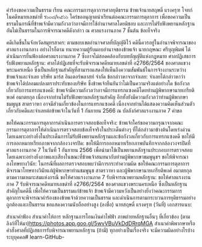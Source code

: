 คำร้องขอความเป็นธรรม
เรียน คณะกรรมการตุลาการศาลยุติธรรม
ข้าพเจ้านายสฤษดิ์ แรงครุฑ โจทก์ในคดีหมายเลขดำที่ ร๖๓๘/๒๕๖๖ ใคร่ขออนุญาตนำเรียนต่อคณะกรรมการตุลาการ เพื่อขอความเป็นธรรมในกรณีที่ข้าพเจ้ามีความกังวลว่าอาจมีการใช้อำนาจศาลโดยมิชอบ และการไม่รับฟังพยานหลักฐานอันไม่เป็นธรรมในการพิจารณาคดีดังกล่าว ณ ศาลแรงงานภาค 7 ชั้นต้น
ข้อเท็จจริง

คดีเกิดขึ้นในจังหวัดสมุทรสาคร: ตามขอบเขตอำนาจศาลที่บัญญัติไว้ คดีนี้ควรอยู่ในอำนาจพิจารณาของศาลแรงงานกลาง อย่างไรก็ตาม ทนายความผู้รับมอบอำนาจของข้าพเจ้า นายกฤษณะ ศรีบุญพิมพ์ ได้ดำเนินการยื่นฟ้องต่อศาลแรงงานภาค 7 ซึ่งอาจไม่สอดคล้องกับบทบัญญัติแห่งกฎหมาย
ศาลปฏิเสธการรับฟังพยานหลักฐาน: ศาลได้ปฏิเสธที่จะรับพิจารณาคดีหมายเลขดำที่ อ2766/2564 ของศาลแขวงพระนครเหนือ ซึ่งเป็นหลักฐานสำคัญที่สามารถแสดงให้เห็นถึงความสัมพันธ์ในการจ้างงานระหว่างข้าพเจ้าและจำเลย บริษัท มาร์ส อินเตอร์พลาสท์ จำกัด
ข้อกล่าวหาจากจำเลย: จำเลยได้กล่าวหาว่าข้าพเจ้าได้ปลอมแปลงตราประทับของบริษัท ซึ่งข้าพเจ้ายืนยันว่าไม่เป็นความจริงแต่อย่างใด
ข้อกังวลเกี่ยวกับการแทรกแซงคดี: ข้าพเจ้ามีความกังวลว่าอาจมีการแทรกแซงคดีโดยท่านผู้พิพากษานายเกรียติพงศ์ อมาตยกุล เนื่องจากท่านไม่รับฟังพยานหลักฐานสำคัญ อีกทั้งยังมีความกังวลว่าท่านผู้พิพากษาชมพูนุช สาตรวาหา อาจมีส่วนเกี่ยวข้องในการแทรกแซงคดี เนื่องจากท่านได้แสดงความคิดเห็นส่วนตัวเกี่ยวกับคดีและจำเลยต่อข้าพเจ้าในวันที่ 1 กันยายน 2566 ณ บัลลังก์ศาลแรงงานภาค 7
คำขอ

ขอให้คณะกรรมการตุลาการดำเนินการตรวจสอบข้อเท็จจริง: ข้าพเจ้าใคร่ขอความกรุณาจากคณะกรรมการตุลาการให้ดำเนินการตรวจสอบข้อเท็จจริงในประเด็นต่างๆ ที่ได้กล่าวมาข้างต้นโดยเร่งด่วน โดยเฉพาะอย่างยิ่งในประเด็นการไม่รับฟังพยานหลักฐานและข้อกังวลเกี่ยวกับการแทรกแซงคดี
ขอให้มีการออกหมายเรียกภาพจากกล้องวงจรปิด: ขอให้มีการออกหมายเรียกภาพบันทึกจากกล้องวงจรปิดที่ศาลแรงงานภาค 7 ในวันที่ 1 กันยายน 2566 เพื่อนำมาใช้เป็นพยานหลักฐานประกอบการตรวจสอบ โดยเฉพาะอย่างยิ่งภาพและเสียงในขณะที่ข้าพเจ้าสนทนากับท่านผู้พิพากษาชมพูนุชฯ
ขอให้พิจารณาลงโทษทางวินัย: ในกรณีที่ผลการตรวจสอบพบว่ามีการกระทำความผิด ขอให้คณะกรรมการตุลาการพิจารณาโทษทางวินัยแก่ผู้พิพากษาท่านชมพูนุช สาตรวาหา และผู้พิพากษานายเกรียติพงศ์ อมาตยกุล ตามความเหมาะสมแห่งกรณี
ขอให้ศาลแรงงานภาค 7 รับพิจารณาพยานหลักฐาน: ขอให้ศาลแรงงานภาค 7 รับพิจารณาคดีหมายเลขดำที่ อ2766/2564 ของศาลแขวงพระนครเหนือ ซึ่งเป็นหลักฐานสำคัญในคดีนี้ เพื่อให้ความเป็นธรรมแก่ข้าพเจ้า
ข้าพเจ้ามีความหวังเป็นอย่างยิ่งว่าคณะกรรมการตุลาการจะพิจารณาคำร้องของข้าพเจ้าด้วยความเป็นธรรม และดำเนินการตามกระบวนการยุติธรรมอย่างถูกต้องและเป็นธรรม
ขอแสดงความนับถืออย่างสูง
(ลงชื่อ)
นายสฤษดิ์ แรงครุฑ
(วันที่)
เอกสารแนบ:

สำเนาคำฟ้อง
สำเนาคำให้การ
หลักฐานการโอนเงินค่าไฟฟ้า
ภาพถ่ายหลักฐานอื่นๆ ที่เกี่ยวข้อง (ตามลิงก์ที่ให้มา)https://photos.app.goo.gl/5wvVBuVkDdDRrqMGA
สำเนาคำพิพากษาหรือคำสั่งศาลที่ปฏิเสธการรับพิจารณาพยานหลักฐาน (ถ้ามี) ทุกอย่างเป็นเรื่องจริง จะมีความผิดอย่างไรบ้าง ระบุบุคคล# learn-GitHub-

